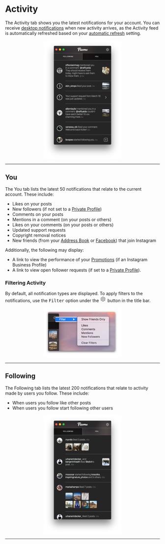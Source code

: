 # Activity

The Activity tab shows you the latest notifications for your account. You can receive [desktop notifications](/preferences/notifications.md) when new activity arrives, as the Activity feed is automatically refreshed based on your [automatic refresh](/preferences/feed.md#automatically-refresh) setting.

<p style="text-align: center; margin-top: 1em;"><img src="/views/assets/activity-you.png" width="50%" height="50%" /></p>

------

## You

The You tab lists the latest 50 notifications that relate to the current account. These include:

- Likes on your posts
- New followers (if not set to a [Private Profile](/views/profile/privateprofiles.md))
- Comments on your posts
- Mentions in a comment (on your posts or others)
- Likes on your comments (on your posts or others)
- Updated support requests
- Copyright removal notices
- New friends (from your [Address Book](/views/profile/invitecontacts.md) or [Facebook](/views/profile/followfacebook.md)) that join Instagram

Additionally, the following may display:

- A link to view the performance of your [Promotions](/views/promote.md) (if an Instagram Business Profile)
- A link to view open follower requests (if set to a [Private Profile](/views/profile/privateprofiles.md)).

### Filtering Activity

By default, all notification types are displayed. To apply filters to the notifications, use the <kbd>Filter</kbd> option under the <img src="/views/assets/settings.png" width="20" height="20" /> button in the title bar.

<p style="text-align: center; margin-top: 1em;"><img src="/views/assets/activity-filtering.png" width="50%" height="50%" /></p>

------

## Following

The Following tab lists the latest 200 notifications that relate to activity made by users you follow. These include:

- When users you follow like other posts
- When users you follow start following other users

<p style="text-align: center; margin-top: 1em;"><img src="/views/assets/activity-following.png" width="50%" height="50%" /></p>

------